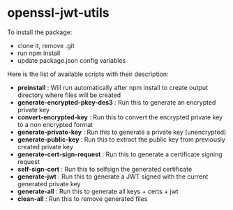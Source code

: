 # openssl-jwt-utils

To install the package:
* clone it, remove .git
* run npm install
* update package.json config variables

Here is the list of available scripts with their description:

* **preinstall** : Will run automatically after npm install to create output directory where files will be created
* **generate-encrypted-pkey-des3** : Run this to generate an encrypted private key
* **convert-encrypted-key** : Run this to convert the encrypted private key to a non encrypted format
* **generate-private-key** : Run this to generate a private key (unencrypted)
* **generate-public-key** : Run this to extract the public key from previously created private key
* **generate-cert-sign-request** : Run this to generate a certificate signing request
* **self-sign-cert** : Run this to selfsign the generated certificate
* **generate-jwt** : Run this to generate a JWT signed with the current generated private key
* **generate-all** : Run this to generate all keys + certs + jwt
* **clean-all** : Run this to remove generated files